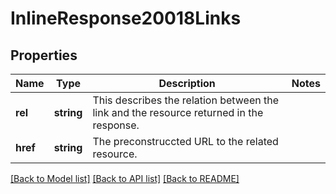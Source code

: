 # InlineResponse20018Links

## Properties
Name | Type | Description | Notes
------------ | ------------- | ------------- | -------------
**rel** | **string** | This describes the relation between the link and the resource returned in the response. | 
**href** | **string** | The preconstruccted URL to the related resource. | 

[[Back to Model list]](../README.md#documentation-for-models) [[Back to API list]](../README.md#documentation-for-api-endpoints) [[Back to README]](../README.md)


